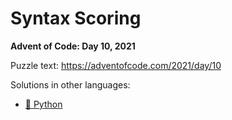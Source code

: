 # Syntax Scoring

**Advent of Code: Day 10, 2021**

Puzzle text: <https://adventofcode.com/2021/day/10>

Solutions in other languages:

- [🐍 Python](../../../../python/2021/10_syntax_scoring/README.md)
